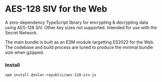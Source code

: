 # AES-128 SIV for the Web

A zero-dependency TypeScript library for encrypting & decrypting data using AES-128 SIV. Other key sizes not supported. Intended for use with the Secret Network.

The main bundle is built as an ESM module targetting ES2022 for the Web. The codebase and build process are tuned to produce the minimal bundle size when gzipped.

### Install
```
npm install @solar-republic/aes-128-siv-js
```
